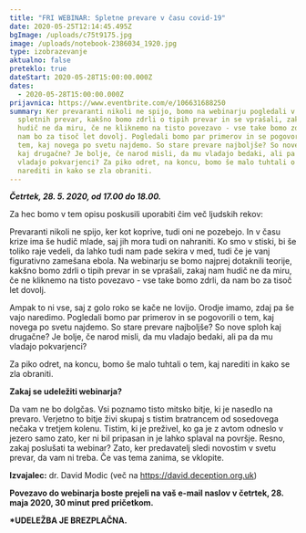 ```yaml
---
title: "FRI WEBINAR: Spletne prevare v času covid-19"
date: 2020-05-25T12:14:45.495Z
bgImage: /uploads/c75t9175.jpg
image: /uploads/notebook-2386034_1920.jpg
type: izobrazevanje
aktualno: false
preteklo: true
dateStart: 2020-05-28T15:00:00.000Z
dates:
  - 2020-05-28T15:00:00.000Z
prijavnica: https://www.eventbrite.com/e/106631688250
summary: Ker prevaranti nikoli ne spijo, bomo na webinarju pogledali v teorijo
  spletnih prevar, kakšno bomo zdrli o tipih prevar in se vprašali, zakaj nam
  hudič ne da miru, če ne kliknemo na tisto povezavo - vse take bomo zdrli, da
  nam bo za tisoč let dovolj. Pogledali bomo par primerov in se pogovorili o
  tem, kaj novega po svetu najdemo. So stare prevare najboljše? So nove sploh
  kaj drugačne? Je bolje, če narod misli, da mu vladajo bedaki, ali pa da mu
  vladajo pokvarjenci? Za piko odret, na koncu, bomo še malo tuhtali o tem, kaj
  narediti in kako se zla obraniti.
---
```

***Četrtek, 28. 5. 2020, od 17.00 do 18.00.***

Za hec bomo v tem opisu poskusili uporabiti čim več ljudskih rekov:

Prevaranti nikoli ne spijo, ker kot koprive, tudi oni ne pozebejo. In v času krize ima še hudič mlade, saj jih mora tudi on nahraniti. Ko smo v stiski, bi še toliko raje vedeli, da lahko tudi nam pade sekira v med, tudi če je vanj figurativno zamešana ebola. Na webinarju se bomo najprej dotaknili teorije, kakšno bomo zdrli o tipih prevar in se vprašali, zakaj nam hudič ne da miru, če ne kliknemo na tisto povezavo - vse take bomo zdrli, da nam bo za tisoč let dovolj. 

Ampak to ni vse, saj z golo roko se kače ne lovijo. Orodje imamo, zdaj pa še vajo naredimo. Pogledali bomo par primerov in se pogovorili o tem, kaj novega po svetu najdemo. So stare prevare najboljše? So nove sploh kaj drugačne? Je bolje, če narod misli, da mu vladajo bedaki, ali pa da mu vladajo pokvarjenci? 

Za piko odret, na koncu, bomo še malo tuhtali o tem, kaj narediti in kako se zla obraniti. 

**Zakaj se udeležiti webinarja?** 

Da vam ne bo dolgčas. Vsi poznamo tisto mitsko bitje, ki je nasedlo na prevaro. Verjetno to bitje živi skupaj s tistim bratrancem od sosedovega nečaka v tretjem kolenu. Tistim, ki je preživel, ko ga je z avtom odneslo v jezero samo zato, ker ni bil pripasan in je lahko splaval na površje. Resno, zakaj poslušati ta webinar? Zato, ker predavatelj sledi novostim v svetu prevar, da vam ni treba. Če vas tema zanima, se vklopite. 

**Izvajalec:** dr. David Modic (več na <https://david.deception.org.uk>)

**Povezavo do webinarja boste prejeli na vaš e-mail naslov v četrtek, 28. maja 2020, 30 minut pred pričetkom.**

**\*UDELEŽBA JE BREZPLAČNA.**